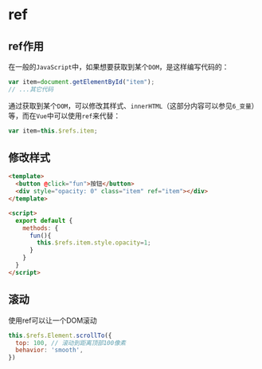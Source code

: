 # ref

## ref作用

在一般的`JavaScript`中，如果想要获取到某个`DOM`，是这样编写代码的：

```js
var item=document.getElementById("item");
// ...其它代码
```

通过获取到某个`DOM`，可以修改其样式、`innerHTML`（这部分内容可以参见`6_变量`）等，而在`Vue`中可以使用`ref`来代替：

```js
var item=this.$refs.item;
```

## 修改样式

```html
<template>
  <button @click="fun">按钮</button>
  <div style="opacity: 0" class="item" ref="item"></div>
</template>

<script>
  export default {
    methods: {
      fun(){
        this.$refs.item.style.opacity=1;
      }
    }
  }
</script>
```

## 滚动

使用ref可以让一个DOM滚动

```js
this.$refs.Element.scrollTo({
  top: 100, // 滚动到距离顶部100像素
  behavior: 'smooth',
})
```